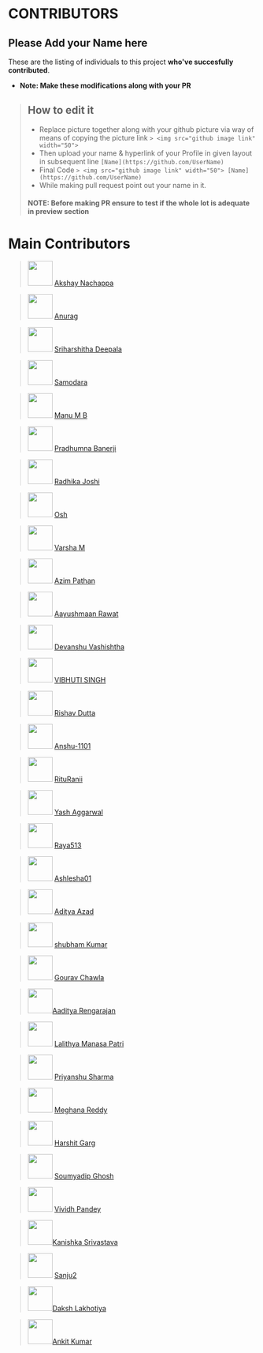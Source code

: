 # CONTRIBUTORS

## Please Add your Name here
These are the listing of individuals to this project **who've succesfully contributed**.

- **Note: Make these modifications along with your PR**
> ## How to edit it
>
> - Replace picture together along with your github picture via way of means of copying the picture link
    `> <img src="github image link" width="50"> `
> - Then upload your name & hyperlink of your Profile in given layout in subsequent line
    `[Name](https://github.com/UserName)`
> - Final Code `> <img src="github image link" width="50"> [Name](https://github.com/UserName)`
> - While making pull request point out your name in it.
>
> #### NOTE: Before making PR ensure to test if the whole lot is adequate in preview section

# Main Contributors

> <img src="https://avatars.githubusercontent.com/u/46316452?v=4" width="50"> [Akshay Nachappa](https://github.com/AkshayNachappa)

> <img src="https://avatars.githubusercontent.com/u/53044933?v=4" width="50"> [Anurag](https://github.com/Anurag582)

> <img src="https://avatars.githubusercontent.com/u/66819169?v=4" width="50"> [Sriharshitha Deepala](https://github.com/Sriharshitha842)

> <img src="https://avatars.githubusercontent.com/u/38998978?v=4" width="50"> [Samodara](https://github.com/saamodra)

> <img src="https://avatars.githubusercontent.com/u/47355913?v=4" width="50"> [Manu M B](https://github.com/mbmanu)

> <img src="https://avatars.githubusercontent.com/u/60711601?v=4" width="50"> [Pradhumna Banerji](https://github.com/pradhumna22)

> <img src="https://avatars.githubusercontent.com/u/65120628?v=4" width="50"> [Radhika Joshi](https://github.com/RADHIKA-JOSHI123)

> <img src="https://avatars.githubusercontent.com/u/91365389?v=4" width="50"> [Osh](https://github.com/osh2002)

> <img src="https://avatars.githubusercontent.com/u/49654230?v=4" width="50"> [Varsha M](https://github.com/varshamanjunath)

> <img src="https://avatars.githubusercontent.com/u/42502005?v=4" width="50"> [Azim Pathan](https://github.com/AzimPathan)

> <img src="https://avatars.githubusercontent.com/u/73700330?v=4" width="50"> [Aayushmaan Rawat](https://github.com/Aayushmaan-Rawat)

> <img src="https://avatars.githubusercontent.com/u/46783195?v=4" width="50"> [Devanshu Vashishtha](https://github.com/web-codegrammer)

> <img src="https://avatars.githubusercontent.com/u/39965391?s=40&v=4" width="50"> [VIBHUTI SINGH](https://github.com/VibhuRajput)

> <img src="https://avatars.githubusercontent.com/u/72291921?v=4" width="50"> [Rishav Dutta](https://github.com/Rishav-00)

> <img src="https://avatars.githubusercontent.com/u/70372650?v=4" width="50"> [ Anshu-1101](https://github.com/Anshu-1101)

> <img src="https://avatars.githubusercontent.com/u/78473864?v=4" width="50"> [RituRanii](https://github.com/RituRanii)

> <img src="https://avatars.githubusercontent.com/u/74525913?v=4" width="50"> [Yash Aggarwal](https://github.com/yashaggarwal0722)

> <img src="https://avatars.githubusercontent.com/u/64854191?v=4" width="50"> [ Raya513 ](https://github.com/Raya513)

> <img src="https://avatars.githubusercontent.com/u/75237016?v=4" width="50"> [ Ashlesha01 ](https://github.com/Ashlesha01)

> <img src="https://avatars.githubusercontent.com/u/78153372?v=4" width="50"> [ Aditya Azad ](https://github.com/adityaazad79)

> <img src="https://avatars.githubusercontent.com/u/77494972?v=4" width="50"> [shubham Kumar](https://github.com/shubhkasyap)

> <img src = "https://avatars.githubusercontent.com/gouravchawla" width="50"> [Gourav Chawla](https://github.com/gouravchawla)

> <img src="https://avatars.githubusercontent.com/u/54243892?v=4" width="50">[Aaditya Rengarajan](https://github.com/aadityarengarajan)

> <img src = "https://avatars.githubusercontent.com/lalithyamanasapatri" width="50"> [Lalithya Manasa Patri](https://github.com/lalithyamanasapatri)

> <img src="https://avatars.githubusercontent.com/u/61052483?s=40&v=4" width="50"> [Priyanshu Sharma](https://github.com/priyanshu0056)

> <img src = "https://avatars.githubusercontent.com/u/58140782?v=4" width="50"> [Meghana Reddy](https://github.com/Meghana-Red)

> <img src = "https://avatars.githubusercontent.com/u/92089083?s=400&v=4" width="50"> [Harshit Garg](https://github.com/Harshit-2473)

> <img src = "https://avatars.githubusercontent.com/u/85837763?v=4" width="50"> [Soumyadip Ghosh](https://github.com/SoumyadipGhosh23)

> <img src = "https://avatars.githubusercontent.com/u/91251535?v=4" width="50"> [Vividh Pandey](https://github.com/VividhPandey003)

> <img src="https://avatars.githubusercontent.com/u/57205074?s=400&u=2c90d73b8a79fde6b8919eb91b8f3a9d9025f456&v=4" width="50">[Kanishka Srivastava](https://github.com/kanishkasrivastava)

> <img src = "https://avatars.githubusercontent.com/u/61052483?s=40&v=4" width="50"> [Sanju2](https://github.com/sanju2)

> <img src="https://avatars.githubusercontent.com/u/57205074?s=40&v=4" width="50">[Daksh Lakhotiya](https://github.com/daksh890)

> <img src="https://avatars.githubusercontent.com/%3Cankitkumar5358%3E" width="50">[Ankit Kumar](https://github.com/ankitkumar5358)